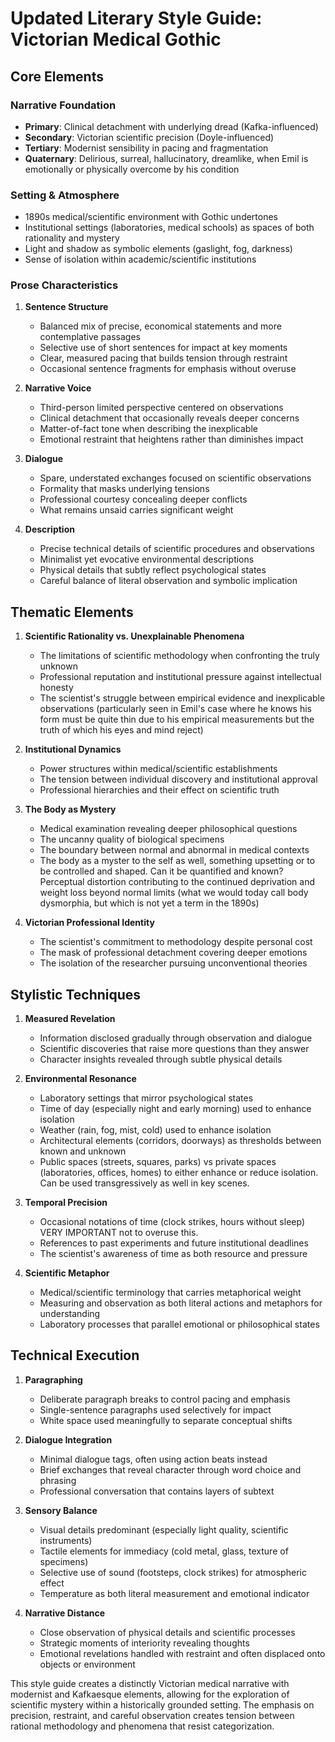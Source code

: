 # Updated Literary Style Guide: Victorian Medical Gothic

## Core Elements

### Narrative Foundation
- **Primary**: Clinical detachment with underlying dread (Kafka-influenced)
- **Secondary**: Victorian scientific precision (Doyle-influenced)
- **Tertiary**: Modernist sensibility in pacing and fragmentation
- **Quaternary**: Delirious, surreal, hallucinatory, dreamlike, when Emil is emotionally or physically overcome by his condition

### Setting & Atmosphere
- 1890s medical/scientific environment with Gothic undertones
- Institutional settings (laboratories, medical schools) as spaces of both rationality and mystery
- Light and shadow as symbolic elements (gaslight, fog, darkness)
- Sense of isolation within academic/scientific institutions

### Prose Characteristics

1. **Sentence Structure**
   - Balanced mix of precise, economical statements and more contemplative passages
   - Selective use of short sentences for impact at key moments
   - Clear, measured pacing that builds tension through restraint
   - Occasional sentence fragments for emphasis without overuse

2. **Narrative Voice**
   - Third-person limited perspective centered on observations
   - Clinical detachment that occasionally reveals deeper concerns
   - Matter-of-fact tone when describing the inexplicable
   - Emotional restraint that heightens rather than diminishes impact

3. **Dialogue**
   - Spare, understated exchanges focused on scientific observations
   - Formality that masks underlying tensions
   - Professional courtesy concealing deeper conflicts
   - What remains unsaid carries significant weight

4. **Description**
   - Precise technical details of scientific procedures and observations
   - Minimalist yet evocative environmental descriptions
   - Physical details that subtly reflect psychological states
   - Careful balance of literal observation and symbolic implication

## Thematic Elements

1. **Scientific Rationality vs. Unexplainable Phenomena**
   - The limitations of scientific methodology when confronting the truly unknown
   - Professional reputation and institutional pressure against intellectual honesty
   - The scientist's struggle between empirical evidence and inexplicable observations (particularly seen in Emil's case where he knows his form must be quite thin due to his empirical measurements but the truth of which his eyes and mind reject)

2. **Institutional Dynamics**
   - Power structures within medical/scientific establishments
   - The tension between individual discovery and institutional approval
   - Professional hierarchies and their effect on scientific truth

3. **The Body as Mystery**
   - Medical examination revealing deeper philosophical questions
   - The uncanny quality of biological specimens
   - The boundary between normal and abnormal in medical contexts
   - The body as a myster to the self as well, something upsetting or to be controlled and shaped. Can it be quantified and known? Perceptual distortion contributing to the continued deprivation and weight loss beyond normal limits (what we would today call body dysmorphia, but which is not yet a term in the 1890s)

4. **Victorian Professional Identity**
   - The scientist's commitment to methodology despite personal cost
   - The mask of professional detachment covering deeper emotions
   - The isolation of the researcher pursuing unconventional theories

## Stylistic Techniques

1. **Measured Revelation**
   - Information disclosed gradually through observation and dialogue
   - Scientific discoveries that raise more questions than they answer
   - Character insights revealed through subtle physical details

2. **Environmental Resonance**
   - Laboratory settings that mirror psychological states
   - Time of day (especially night and early morning) used to enhance isolation
   - Weather (rain, fog, mist, cold) used to enhance isolation
   - Architectural elements (corridors, doorways) as thresholds between known and unknown
   - Public spaces (streets, squares, parks) vs private spaces (laboratories, offices, homes) to either enhance or reduce isolation. Can be used transgressively as well in key scenes. 

3. **Temporal Precision**
   - Occasional notations of time (clock strikes, hours without sleep) VERY IMPORTANT not to overuse this. 
   - References to past experiments and future institutional deadlines
   - The scientist's awareness of time as both resource and pressure

4. **Scientific Metaphor**
   - Medical/scientific terminology that carries metaphorical weight
   - Measuring and observation as both literal actions and metaphors for understanding
   - Laboratory processes that parallel emotional or philosophical states

## Technical Execution

1. **Paragraphing**
   - Deliberate paragraph breaks to control pacing and emphasis
   - Single-sentence paragraphs used selectively for impact
   - White space used meaningfully to separate conceptual shifts

2. **Dialogue Integration**
   - Minimal dialogue tags, often using action beats instead
   - Brief exchanges that reveal character through word choice and phrasing
   - Professional conversation that contains layers of subtext

3. **Sensory Balance**
   - Visual details predominant (especially light quality, scientific instruments)
   - Tactile elements for immediacy (cold metal, glass, texture of specimens)
   - Selective use of sound (footsteps, clock strikes) for atmospheric effect
   - Temperature as both literal measurement and emotional indicator

4. **Narrative Distance**
   - Close observation of physical details and scientific processes
   - Strategic moments of interiority revealing thoughts
   - Emotional revelations handled with restraint and often displaced onto objects or environment

This style guide creates a distinctly Victorian medical narrative with modernist and Kafkaesque elements, allowing for the exploration of scientific mystery within a historically grounded setting. The emphasis on precision, restraint, and careful observation creates tension between rational methodology and phenomena that resist categorization.